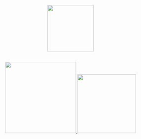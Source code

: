<div id="header" align="center">
  <img src="http://i63.servimg.com/u/f63/12/53/83/84/ani10.gif" width="150"/>
</div>

<br>
<br>

<div id="stats" align="center">
  <a href="https://github.com/anuraghazra/github-readme-stats">
    <img src="https://github-readme-stats.vercel.app/api?username=ozervesh&theme=dracula" height="230"/>
  </a>
  <a href="https://github.com/anuraghazra/github-readme-stats">
    <img src="https://github-readme-stats.vercel.app/api/top-langs/?username=ozervesh&layout=compact&theme=dracula" height="190"/>
  </a>
</div>

